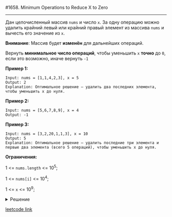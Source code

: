 #1658. Minimum Operations to Reduce X to Zero

---

Дан целочисленный массив `nums` и число `x`. За одну операцию можно удалить крайний левый или крайний правый элемент из массива `nums` и вычесть его значение из `x`.

**Внимание**: Массив будет **изменён** для дальнейших операций.

Вернуть **минимальное число операций**, чтобы уменьшить `x` **точно** до `0`, если это возможно, иначе вернуть `-1`

**Пример 1:**

```
Input: nums = [1,1,4,2,3], x = 5
Output: 2
Explanation: Оптимальное решение — удалить два последних элемента, чтобы уменьшить x до нуля.
```

**Пример 2:**

```
Input: nums = [5,6,7,8,9], x = 4
Output: -1
```

**Пример 3:**

```
Input: nums = [3,2,20,1,1,3], x = 10
Output: 5
Explanation: Оптимальное решение — удалить последние три элемента и первые два элемента (всего 5 операций), чтобы уменьшить x до нуля.
```

**Ограничения:**

1 <= `nums.length` <= 10<sup>5</sup>;

1 <= `nums[i]` <= 10<sup>4</sup>;

1 <= `x` <= 10<sup>9</sup>;

<details>

<summary> Решение </summary>

```ts
/**
 * @param {number[]} nums
 * @param {number} x
 * @return {number}
 */
const minOperations = (nums: number[], x: number): number => {
  let target: number = 0 - x;
  for (const num of nums) {
    target += num;
  }
  if (target === 0) {
    return nums.length;
  }
  const map = new Map();
  map.set(0, -1);
  let sum = 0,
    res = 0;

  for (let i: number = 0; i < nums.length; i++) {
    sum += nums[i];
    const rest = sum - target;
    if (map.has(rest)) {
      res = Math.max(res, i - map.get(rest));
    }
    map.set(sum, i);
  }

  return res === 0 ? -1 : nums.length - res;
};
```

</details>

[leetcode link](https://leetcode.com/problems/minimum-operations-to-reduce-x-to-zero/)
